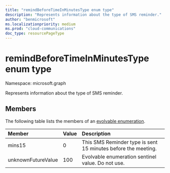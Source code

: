 ```yaml
---
title: "remindBeforeTimeInMinutesType enum type"
description: "Represents information about the type of SMS reminder."
author: "benmicrosoft"
ms.localizationpriority: medium
ms.prod: "cloud-communications"
doc_type: resourcePageType
---
```


# remindBeforeTimeInMinutesType enum type

Namespace: microsoft.graph

Represents information about the type of SMS reminder.

## Members
The following table lists the members of an [evolvable enumeration](/graph/best-practices-concept#handling-future-members-in-evolvable-enumerations).

|Member|Value|Description|
|:---|:---|:---|
| mins15 |0| This SMS Reminder type is sent 15 minutes before the meeting. |
| unknownFutureValue |100|Evolvable enumeration sentinel value. Do not use. |